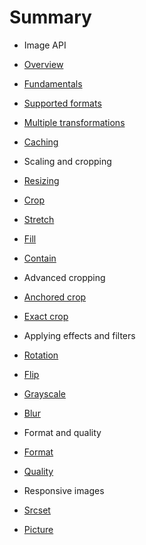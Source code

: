 # Summary

* Image API
* [Overview](README.md)
* [Fundamentals](/introduction/fundamentals.md)
* [Supported formats](/introduction/supported-formats.md)
* [Multiple transformations](/introduction/multiple-transformations.md)
* [Caching](/introduction/caching.md)


* Scaling and cropping
* [Resizing](/size/resizing.md)
* [Crop](/cropping/crop.md)
* [Stretch](/size/fit-stretch.md)
* [Fill](/size/fit-fill.md)
* [Contain](/size/fit-contain.md)


* Advanced cropping
* [Anchored crop](/cropping/anchored-crop.md)
* [Exact crop](/cropping/exact-crop.md)


* Applying effects and filters
* [Rotation](/effects/rotation.md)
* [Flip](/effects/flip.md)
* [Grayscale](/effects/grayscale.md)
* [Blur](/effects/blur.md)


* Format and quality
* [Format](/format-quality/format.md)
* [Quality](/format-quality/quality.md)


* Responsive images
* [Srcset](/responsive-images/srcset.md)
* [Picture](/responsive-images/picture-element.md)